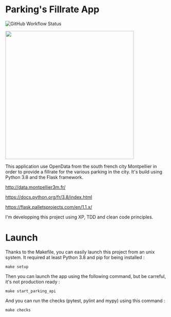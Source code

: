 # Parking's Fillrate App
![GitHub Workflow Status](https://img.shields.io/github/workflow/status/Clement-Roque/Parking/Tests)

<img src="https://user-images.githubusercontent.com/15324903/94539609-beadeb00-0245-11eb-80d4-9efe8a661e1b.png" height="400">

This application use OpenData from the south french city Montpellier in order to provide a fillrate for the various parking in the city.
It's build using Python 3.8 and the Flask framework.

http://data.montpellier3m.fr/

https://docs.python.org/fr/3.8/index.html

https://flask.palletsprojects.com/en/1.1.x/

I'm developping this project using XP, TDD and clean code principles.




# Launch

Thanks to the Makefile, you can easily launch this project from an unix system.
It required at least Python 3.8 and pip for being installed :
	
	make setup

Then you can launch the app using the following command, but be carreful, it's not production ready :

	make start_parking_api

And you can run the checks (pytest, pylint and mypy) using this command :

	make checks

